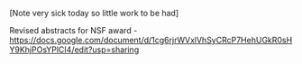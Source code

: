 [Note very sick today so little work to be had]

Revised abstracts for NSF award - https://docs.google.com/document/d/1cg6rjrWVxlVhSyCRcP7HehUGkR0sHY9KhjPOsYPlCI4/edit?usp=sharing 

